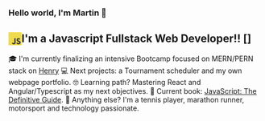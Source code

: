### Hello world, I'm Martin 🤗

## I'm a Javascript Fullstack Web Developer!! [<img align="left" alt="JavaScript" width="26px" src="https://raw.githubusercontent.com/github/explore/80688e429a7d4ef2fca1e82350fe8e3517d3494d/topics/javascript/javascript.png" />]

🎓 I'm currently finalizing an intensive Bootcamp focused on MERN/PERN stack on [Henry][henry]
💻 Next projects: a Tournament scheduler and my own webpage portfolio.
🤓 Learning path? Mastering React and Angular/Typescript as my next objectives.
📘 Current book: [JavaScript: The Definitive Guide][book].
🙆 Anything else? I'm a tennis player, marathon runner, motorsport and technology passionate.





[book]: https://www.oreilly.com/library/view/javascript-the-definitive/9781491952016/
[henry]: https://www.soyhenry.com/
